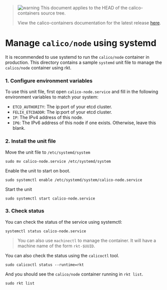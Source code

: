 <!--- master only -->
> ![warning](../../images/warning.png) This document applies to the HEAD of the calico-containers source tree.
>
> View the calico-containers documentation for the latest release [here](https://github.com/projectcalico/calico-containers/blob/v0.14.0/README.md).
<!--- else
> You are viewing the calico-containers documentation for release **release**.
<!--- end of master only -->

# Manage `calico/node` using systemd 

It is recommended to use systemd to run the `calico/node` container in production.  This directory contains a sample `systemd` unit file to manage the `calico/node` container using rkt.  

### 1. Configure environment variables
To use this unit file,  first open `calico-node.service` and fill in the following environment variables to match your system:

- `ETCD_AUTHORITY`: The ip:port of your etcd cluster.
- `FELIX_ETCDADDR`: The ip:port of your etcd cluster.
- `IP`: The IPv4 address of this node.
- `IP6`: The IPv6 address of this node if one exists.  Otherwise, leave this blank.

### 2. Install the unit file

Move the unit file to `/etc/systemd/system`

```
sudo mv calico-node.service /etc/systemd/system
```

Enable the unit to start on boot.

```
sudo systemctl enable /etc/systemd/system/calico-node.service
```

Start the unit

```
sudo systemctl start calico-node.service
```

### 3. Check status
You can check the status of the service using systemctl:

```
systemctl status calico-node.service
```
> You can also use `machinectl` to manage the container.  It will have a machine name of the form `rkt-$UUID`.

You can also check the status using the `calicoctl` tool.

```
sudo calicoctl status --runtime=rkt
```

And you should see the `calico/node` container running in `rkt list`.
```
sudo rkt list
```

